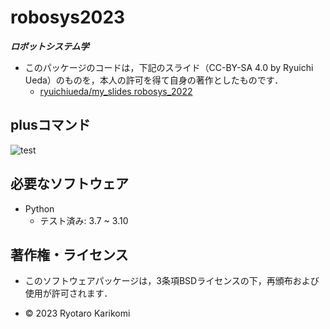 # robosys2023
***ロボットシステム学***

* このパッケージのコードは，下記のスライド（CC-BY-SA 4.0 by Ryuichi Ueda）のものを，本人の許可を得て自身の著作としたものです．
  * [ryuichiueda/my_slides robosys_2022](https://github.com/ryuichiueda/my_slides/tree/master/robosys_2022)


## plusコマンド
![test](https://github.com/ryotarokarikomi/robosys2023/actions/workflows/test.yml/badge.svg)


## 必要なソフトウェア
  * Python
    * テスト済み: 3.7 ~ 3.10


## 著作権・ライセンス

* このソフトウェアパッケージは，3条項BSDライセンスの下，再頒布および使用が許可されます．


* © 2023 Ryotaro Karikomi
